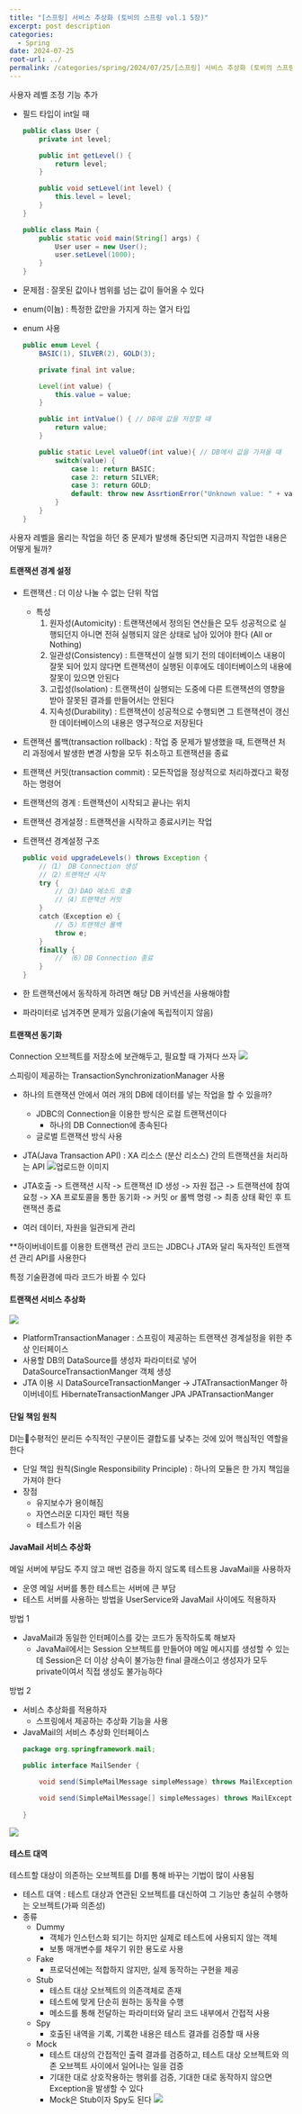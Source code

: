 ```yaml
---
title: "[스프링] 서비스 추상화 (토비의 스프링 vol.1 5장)"
excerpt: post description
categories:
  - Spring
date: 2024-07-25
root-url: ../
permalink: /categories/spring/2024/07/25/[스프링] 서비스 추상화 (토비의 스프링 vol.1 5장)
---
```

사용자 레벨 조정 기능 추가
- 필드 타입이 int일 때
    ```java
	public class User {
	    private int level;
	
	    public int getLevel() {
	        return level;
	    }
	
	    public void setLevel(int level) {
	        this.level = level;
	    }
	}

	public class Main {
	    public static void main(String[] args) {
	        User user = new User();
	        user.setLevel(1000);
	    }
	}

    ```  
- 문제점 : 잘못된 값이나 범위를 넘는 값이 들어올 수 있다

- enum(이늄) : 특정한 값만을 가지게 하는 열거 타입
- enum 사용
    ```java
	public enum Level {
	    BASIC(1), SILVER(2), GOLD(3);
	
	    private final int value;
	
	    Level(int value) {
	        this.value = value;
	    }
	
	    public int intValue() { // DB에 값을 저장할 때 
	        return value;
	    }

		public static Level valueOf(int value){ // DB에서 값을 가져올 때
			switch(value) {
				case 1: return BASIC;
				case 2: return SILVER;
				case 3: return GOLD;
				default: throw new AssrtionError("Unknown value: " + value);
			}	
		}
	}
    ```  

사용자 레벨을 올리는 작업을 하던 중 문제가 발생해 중단되면 지금까지 작업한 내용은 어떻게 될까?
#### 트랜잭션 경계 설정
- 트랜잭션 : 더 이상 나눌 수 없는 단위 작업
	- 특성
		1. 원자성(Automicity) : 트랜잭션에서 정의된 연산들은 모두 성공적으로 실행되던지 아니면 전혀 실행되지 않은 상태로 남아 있어야 한다 (All or Nothing) 
		2. 일관성(Consistency) : 트랜잭션이 실행 되기 전의 데이터베이스 내용이 잘못 되어 있지 않다면 트랜잭션이 실행된 이후에도 데이터베이스의 내용에 잘못이 있으면 안된다
		3. 고립성(Isolation) : 트랜잭션이 실행되는 도중에 다른 트랜잭션의 영향을 받아 잘못된 결과를 만들어서는 안된다
	    4. 지속성(Durability) : 트랜잭션이 성공적으로 수행되면 그 트랜잭션이 갱신한 데이터베이스의 내용은 영구적으로 저장된다

- 트랜잭션 롤백(transaction rollback) : 작업 중 문제가 발생했을 때, 트랜잭션 처리 과정에서 발생한 변경 사항을 모두 취소하고 트랜잭션을 종료
- 트랜잭션 커밋(transaction commit) : 모든작업을 정상적으로 처리하겠다고 확정하는 명령어

- 트랜잭션의 경계 : 트랜잭션이 시작되고 끝나는 위치
- 트랜잭션 경게설정 : 트랜잭션을 시작하고 종료시키는 작업

- 트랜잭션 경계설정 구조
    ```java
	public void upgradeLevels() throws Exception {
		//（1） DB Connection 생성
		//（2）트랜잭션 시작
		try {
			//（3）DAO 메소드 호출
			//（4）트랜잭션 커밋
		}
		catch（Exception e）{
			//（5）트랜잭션 롤백
			throw e;
		}
		finally {
			// （6）DB Connection 종료
		}
	}
    ```  
- 한 트랜잭션에서 동작하게 하려면 해당 DB 커넥션을 사용해야함
- 파라미터로 넘겨주면 문제가 있음(기술에 독립적이지 않음)


#### 트랜잭션 동기화
Connection 오브젝트를 저장소에 보관해두고, 필요할 때 가져다 쓰자
![](/assets/images/posts_img/screen_capture%202024-07-24%2019.51.51.png)

스피링이 제공하는 TransactionSynchronizationManager 사용


- 하나의 트랜잭션 안에서 여러 개의 DB에 데이터를 넣는 작업을 할 수 있을까?
	- JDBC의 Connection을 이용한 방식은 로컬 트랜잭션이다
		- 하나의 DB Connection에 종속된다
	- 글로벌 트랜잭션 방식 사용


- JTA(Java Transaction API) : XA 리소스 (분산 리소스) 간의 트랜잭션을 처리하는 API
![업로드한 이미지](https://files.oaiusercontent.com/file-5xS0AWELxywRYMybtwHEwVXM?se=2024-07-24T14%3A23%3A58Z&sp=r&sv=2023-11-03&sr=b&rscc=max-age%3D299%2C%20immutable%2C%20private&rscd=attachment%3B%20filename%3Dscreen_capture%25202024-07-24%252023.18.47.png&sig=OBCl9oIIolZKg4TEsEJaqbam%2BFCJDuAxF%2Bv4I3W7jLY%3D)
- JTA호출 -> 트랜잭션 시작 -> 트랜잭션 ID 생성 -> 자원 접근 -> 트랜잭션에 참여 요청 -> XA 프로토콜을 통한 동기화 -> 커밋 or 롤백 명령 -> 최종 상태 확인 후 트랜잭션 종료

- 여러 데이터, 자원을 일관되게 관리


**하이버네이트를 이용한 트랜잭션 관리 코드는 JDBC나 JTA와 달리 독자적인 트랜잭션 관리 API를 사용한다

특정 기술환경에 따라 코드가 바뀔 수 있다

#### 트랜잭션 서비스 추상화
![](/assets/images/posts_img/screen_capture%202024-07-25%2000.30.35.png)
- PlatformTransactionManager : 스프링이 제공하는 트랜잭션 경계설정을 위한 추상 인터페이스
- 사용할 DB의 DataSource를 생성자 파라미터로 넣어DataSourceTransactionManger 객체 생성
- JTA 이용 시 DataSourceTransactionManger -> JTATransactionManger
  하이버네이트 HibernateTransactionManger
  JPA JPATransactionManger


#### 단일 책임 원칙
DI는수평적인 분리든 수직적인 구분이든 결합도를 낮추는 것에 있어 핵심적인 역할을 한다

- 단일 책임 원칙(Single Responsibility Principle) : 하나의 모듈은 한 가지 책임을 가져야 한다
- 장점
	- 유지보수가 용이해짐
	- 자연스러운 디자인 패턴 적용
	- 테스트가 쉬움


#### JavaMail 서비스 추상화
메일 서버에 부담도 주지 않고 매번 검증을 하지 않도록 테스트용 JavaMail을 사용하자

- 운영 메일 서버를 통한 테스트는 서버에 큰 부담
- 테스트 서버를 사용하는 방법을 UserService와 JavaMail 사이에도 적용하자

방법 1
- JavaMail과 동일한 인터페이스를 갖는 코드가 동작하도록 해보자
	- JavaMail에서는 Session 오브젝트를 만들어야 메일 메시지를 생성할 수 있는데 Session은 더 이상 상속이 불가능한 final 클래스이고 생성자가 모두 private이여서 직접 생성도 불가능하다

방법 2
- 서비스 추상화를 적용하자
	- 스프링에서 제공하는 추상화 기능을 사용
- JavaMail의 서비스 추상화 인터페이스
    ```java
	package org.springframework.mail;

	public interface MailSender {
	
		void send(SimpleMailMessage simpleMessage) throws MailException;
		
		void send(SimpleMailMessage[] simpleMessages) throws MailException;
		
	}
    ```  

![](/assets/images/posts_img/screen_capture%202024-07-25%2017.52.52.png)


####  테스트 대역
테스트할 대상이 의존하는 오브젝트를 DI를 통해 바꾸는 기법이 많이 사용됨

- 테스트 대역 : 테스트 대상과 연관된 오브젝트를 대신하여 그 기능만 충실히 수행하는 오브젝트(가짜 의존성)
- 종류
	- Dummy
		- 객체가 인스턴스화 되기는 하지만 실제로 테스트에 사용되지 않는 객체
		- 보통 매개변수를 채우기 위한 용도로 사용
	- Fake
	    - 프로덕션에는 적합하지 않지만, 실제 동작하는 구현을 제공
	- Stub
		- 테스트 대상 오브젝트의 의존객체로 존재
	    - 테스트에 맞게 단순히 원하는 동작을 수행
	    - 메소드를 통해 전달하는 파라미터와 달리 코드 내부에서 간접적 사용
	- Spy
	    - 호출된 내역을 기록, 기록한 내용은 테스트 결과를 검증할 때 사용
	- Mock
		- 테스트 대상의 간접적인 출력 결과를 검증하고, 테스트 대상 오브젝트와 의존 오브젝트 사이에서 일어나는 일을 검증
	    - 기대한 대로 상호작용하는 행위를 검증, 기대한 대로 동작하지 않으면 Exception을 발생할 수 있다
	    - Mock은 Stub이자 Spy도 된다
![](/assets/images/posts_img/screen_capture%202024-07-25%2019.36.18.png)